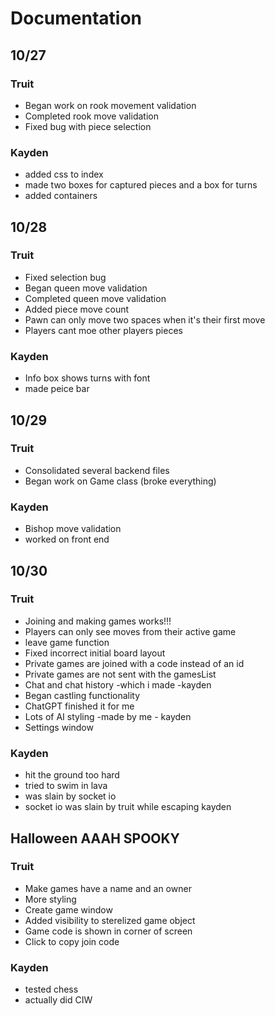 # Documentation

## 10/27

### Truit
- Began work on rook movement validation
- Completed rook move validation
- Fixed bug with piece selection

### Kayden
- added css to index
- made two boxes for captured pieces and a box for turns
- added containers

## 10/28
 
### Truit
- Fixed selection bug
- Began queen move validation
- Completed queen move validation
- Added piece move count
- Pawn can only move two spaces when it's their first move
- Players cant moe other players pieces

### Kayden
- Info box shows turns with font
- made peice bar

## 10/29
 
### Truit
- Consolidated several backend files
- Began work on Game class (broke everything)

### Kayden
- Bishop move validation
- worked on front end

## 10/30

### Truit
- Joining and making games works!!!
- Players can only see moves from their active game
- leave game function
- Fixed incorrect initial board layout
- Private games are joined with a code instead of an id
- Private games are not sent with the gamesList
- Chat and chat history -which i made -kayden
- Began castling functionality
- ChatGPT finished it for me
- Lots of AI styling -made by me - kayden
- Settings window

### Kayden
- hit the ground too hard
- tried to swim in lava
- was slain by socket io
- socket io was slain by truit while escaping kayden

## Halloween AAAH SPOOKY

### Truit
- Make games have a name and an owner
- More styling
- Create game window
- Added visibility to sterelized game object
- Game code is shown in corner of screen
- Click to copy join code

### Kayden
- tested chess
- actually did CIW